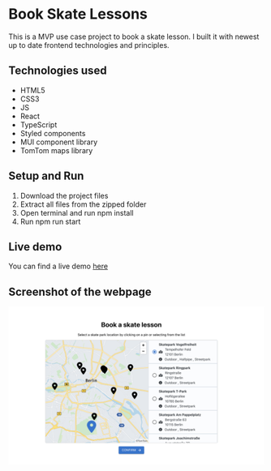 # Book Skate Lessons

This is a MVP use case project to book a skate lesson. I built it with newest up to date frontend technologies and principles.

## Technologies used

- HTML5
- CSS3
- JS
- React
- TypeScript
- Styled components
- MUI component library
- TomTom maps library

## Setup and Run

1. Download the project files
2. Extract all files from the zipped folder
3. Open terminal and run npm install
4. Run npm run start

## Live demo

You can find a live demo [here](https://libormarko.github.io/Book_Skate_Lessons/)

## Screenshot of the webpage

![Screenshot of the webpage](./screenshot.png)
